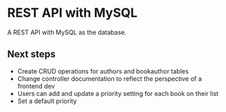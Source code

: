 # REST API with MySQL

<p>A REST API with MySQL as the database.</p>

## Next steps

* Create CRUD operations for authors and bookauthor tables
* Change controller documentation to reflect the perspective of a frontend dev
* Users can add and update a priority setting for each book on their list
* Set a default priority